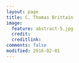 ```yaml
---
layout: page
title: C. Thomas Brittain
image:
  feature: abstract-5.jpg
  credit: 
  creditlink: 
comments: false
modified: 2016-02-01
---
```

<link href="https://ladvien.com/projects/d3/practice/c3-0.4.15/c3.css" rel="stylesheet">   
<script src="https://d3js.org/d3.v3.min.js"></script>
<script src="https://ladvien.com/projects/d3/practice/c3-0.4.15/c3.min.js"></script>
<script src="https://ladvien.com/projects/d3/ladviens-health/master-health-graph.js"></script>
<script src="https://ladvien.com/projects/d3/ladviens-health/master-health-calories.js"></script>
<div id="chartOne"></div>
<div id="chartTwo"></div>